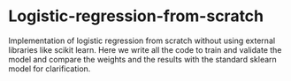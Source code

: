 # Logistic-regression-from-scratch
Implementation of logistic regression from scratch without using external libraries like scikit learn. Here we write all the code to train and validate the model and compare the weights and the results with the standard sklearn model for clarification.

